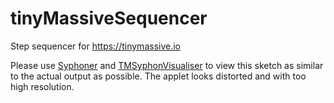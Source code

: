 # tinyMassiveSequencer
Step sequencer for https://tinymassive.io

Please use [Syphoner](http://www.sigmasix.ch/syphoner/) and [TMSyphonVisualiser](https://tinymassive.io/kit/TMApps.zip) to view this sketch as similar to the actual output as possible. The applet looks distorted and with too high resolution.
